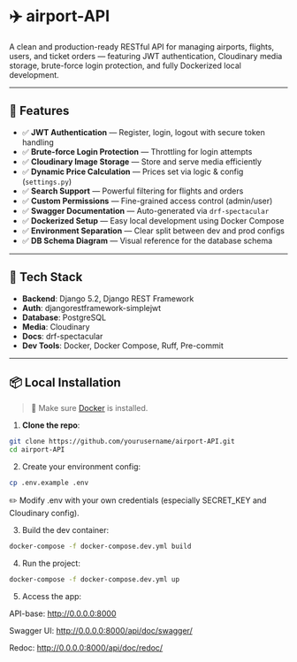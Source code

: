 # ✈️ airport-API

A clean and production-ready RESTful API for managing airports, flights, users, and ticket orders — featuring JWT authentication, Cloudinary media storage, brute-force login protection, and fully Dockerized local development.

---

## 🚀 Features

- ✅ **JWT Authentication** — Register, login, logout with secure token handling
- ✅ **Brute-force Login Protection** — Throttling for login attempts
- ✅ **Cloudinary Image Storage** — Store and serve media efficiently
- ✅ **Dynamic Price Calculation** — Prices set via logic & config (`settings.py`)
- ✅ **Search Support** — Powerful filtering for flights and orders
- ✅ **Custom Permissions** — Fine-grained access control (admin/user)
- ✅ **Swagger Documentation** — Auto-generated via `drf-spectacular`
- ✅ **Dockerized Setup** — Easy local development using Docker Compose
- ✅ **Environment Separation** — Clear split between dev and prod configs
- ✅ **DB Schema Diagram** — Visual reference for the database schema

---

## 🧱 Tech Stack

- **Backend**: Django 5.2, Django REST Framework
- **Auth**: djangorestframework-simplejwt
- **Database**: PostgreSQL
- **Media**: Cloudinary
- **Docs**: drf-spectacular
- **Dev Tools**: Docker, Docker Compose, Ruff, Pre-commit

---

## 📦 Local Installation

> 🐳 Make sure [Docker](https://docs.docker.com/get-docker/) is installed.

1. **Clone the repo**:
```bash
git clone https://github.com/yourusername/airport-API.git
cd airport-API
```
2.	Create your environment config:
```bash
cp .env.example .env
```
✏️ Modify .env with your own credentials (especially SECRET_KEY and Cloudinary config).

3. Build the dev container:
```bash
docker-compose -f docker-compose.dev.yml build
```
4.	Run the project:
```bash
docker-compose -f docker-compose.dev.yml up
```
5.	Access the app:

API-base: http://0.0.0.0:8000

Swagger UI: http://0.0.0.0:8000/api/doc/swagger/

Redoc: http://0.0.0.0:8000/api/doc/redoc/

